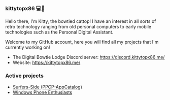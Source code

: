 ### kittytopx86 💻🎀

Hello there, I'm Kitty, the bowtied cattop! I have an interest in all sorts of retro technology ranging from old personal computers to early mobile technologies such as the Personal Digital Assistant.

Welcome to my GitHub account, here you will find all my projects that I'm currently working on!
  - The Digital Bowtie Lodge Discord server: https://discord.kittytopx86.me/
  - Website: https://kittytopx86.me/
<!-- Hello there! (=^･ω･^=) -->

### Active projects 
- [Surfers-Side (PPCP-AppCatalog)](http://appmanager.ppcplanet.org/) 
- [Windows Phone Enthusiasts](https://WPEnthusiasts.github.io/) 

